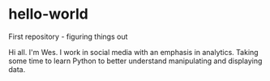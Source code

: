 # hello-world
First repository - figuring things out

Hi all. I'm Wes. I work in social media with an emphasis in analytics. Taking some time to learn Python to better understand manipulating and displaying data.
